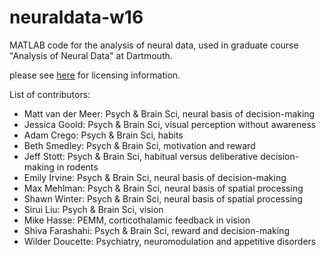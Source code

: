 neuraldata-w16
==============

MATLAB code for the analysis of neural data, used in graduate course
"Analysis of Neural Data" at Dartmouth.

please see
[here](https://github.com/mvdm/vandermeerlab/blob/master/LICENSE.md)
for licensing information.

List of contributors:

- Matt van der Meer: Psych & Brain Sci, neural basis of decision-making
- Jessica Goold: Psych & Brain Sci, visual perception without awareness
- Adam Crego: Psych & Brain Sci, habits
- Beth Smedley: Psych & Brain Sci, motivation and reward
- Jeff Stott: Psych & Brain Sci, habitual versus deliberative decision-making in rodents
- Emily Irvine: Psych & Brain Sci, neural basis of decision-making
- Max Mehlman: Psych & Brain Sci, neural basis of spatial processing
- Shawn Winter: Psych & Brain Sci, neural basis of spatial processing
- Sirui Liu:  Psych & Brain Sci, vision
- Mike Hasse: PEMM, corticothalamic feedback in vision
- Shiva Farashahi: Psych & Brain Sci, reward and decision-making
- Wilder Doucette: Psychiatry, neuromodulation and appetitive disorders